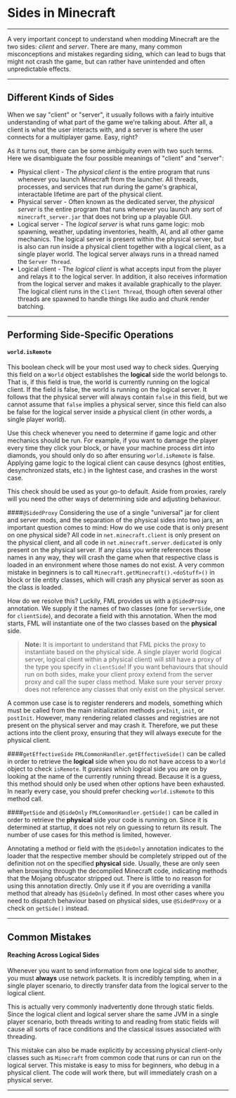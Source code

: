 Sides in Minecraft
===================


----------


A very important concept to understand when modding Minecraft are the two sides: *client* and *server*. There are many, many common misconceptions and mistakes regarding siding, which can lead to bugs that might not crash the game, but can rather have unintended and often unpredictable effects.

----------


Different Kinds of Sides
-------------

When we say "client" or "server", it usually follows with a fairly intuitive understanding of what part of the game we're talking about. After all, a client is what the user interacts with, and a server is where the user connects for a multiplayer game. Easy, right?

As it turns out, there can be some ambiguity even with two such terms. Here we disambiguate the four possible meanings of "client" and "server":

* Physical client - The *physical client* is the entire program that runs whenever you launch Minecraft from the launcher. All threads, processes, and services that run during the game's graphical, interactable lifetime are part of the physical client.
* Physical server - Often known as the dedicated server, the *physical server* is the entire program that runs whenever you launch any sort of `minecraft_server.jar` that does not bring up a playable GUI.
* Logical server - The *logical server* is what runs game logic: mob spawning, weather, updating inventories, health, AI, and all other game mechanics. The logical server is present within the physical server, but is also can run inside a physical client together with a logical client, as a single player world. The logical server always runs in a thread named the `Server Thread`.
* Logical client - The *logical client* is what accepts input from the player and relays it to the logical server. In addition, it also receives information from the logical server and makes it available graphically to the player. The logical client runs in the `Client Thread`, though often several other threads are spawned to handle things like audio and chunk render batching.

----------


Performing Side-Specific Operations
-------------------

#### `world.isRemote`
This boolean check will be your most used way to check sides. Querying this field on a `World` object establishes the  **logical** side the world belongs to. That is, if this field is true, the world is currently running on the logical client. If the field is false, the world is running on the logical server. It follows that the physical server will always contain `false` in this field, but we cannot assume that `false` implies a physical server, since this field can also be false for the logical server inside a physical client (in other words, a single player world).

Use this check whenever you need to determine if game logic and other mechanics should be run. For example, if you want to damage the player every time they click your block, or have your machine process dirt into diamonds, you should only do so after ensuring `world.isRemote` is false. Applying game logic to the logical client can cause desyncs (ghost entities, desynchronized stats, etc.) in the lightest case, and crashes in the worst case.

This check should be used as your go-to default. Aside from proxies, rarely will you need the other ways of determining side and adjusting behaviour.

####`@SidedProxy`
Considering the use of a single "universal" jar for client and server mods, and the separation of the physical sides into two jars, an important question comes to mind: How do we use code that is only present on one physical side? All code in `net.minecraft.client` is only present on the physical client, and all code in `net.minecraft.server.dedicated` is only present on the physical server. If any class you write references those names in any way, they will crash the game when that respective class is loaded in an environment where those names do not exist. A very common mistake in beginners is to call `Minecraft.getMinecraft().<doStuff>()` in block or tile entity classes, which will crash any physical server as soon as the class is loaded.

How do we resolve this? Luckily, FML provides us with a `@SidedProxy` annotation. We supply it the names of two classes (one for `serverSide`, one for `clientSide`), and decorate a field with this annotation. When the mod starts, FML will instantiate one of the two classes based on the **physical** side.

> **Note:**  It is important to understand that FML picks the proxy to instantiate based on the physical side. A single player world (logical server, logical client within a physical client) will still have a proxy of the type you specify in `clientSide`! If you want behaviours that should run on both sides, make your client proxy extend from the server proxy and call the super class method. Make sure your server proxy does not reference any classes that only exist on the physical server.

A common use case is to register renderers and models, something which must be called from the main initialization methods `preInit`, `init`, or `postInit`. However, many rendering related classes and registries are not present on the physical server and may crash it. Therefore, we put these actions into the client proxy, ensuring that they will always execute for the physical client.

####`getEffectiveSide`
`FMLCommonHandler.getEffectiveSide()` can be called in order to retrieve the **logical** side when you do not have access to a `World` object to check `isRemote`. It *guesses* which logical side you are on by looking at the name of the currently running thread. Because it is a guess, this method should only be used when other options have been exhausted. In nearly every case, you should prefer checking `world.isRemote` to this method call.

####`getSide` and `@SideOnly`
`FMLCommonHandler.getSide()` can be called in order to retrieve the **physical** side your code is running on. Since it is determined at startup, it does not rely on guessing to return its result. The number of use cases for this method is limited, however. 

Annotating a method or field with the `@SideOnly` annotation indicates to the loader that the respective member should be completely stripped out of the definition not on the specified **physical** side. Usually, these are only seen when browsing through the decompiled Minecraft code, indicating methods that the Mojang obfuscator stripped out. There is little to no reason for using this annotation directly. Only use it if you are overriding a vanilla method that already has `@SideOnly` defined. In most other cases where you need to dispatch behaviour based on physical sides, use `@SidedProxy` or a check on `getSide()` instead.

-----

Common Mistakes
-------------

#### Reaching Across Logical Sides
Whenever you want to send information from one logical side to another, you must **always** use network packets. It is incredibly tempting, when in a single player scenario, to directly transfer data from the logical server to the logical client. 

This is actually very commonly inadvertently done through static fields. Since the logical client and logical server share the same JVM in a single player scenario, both threads writing to and reading from static fields will cause all sorts of race conditions and the classical issues associated with threading. 

This mistake can also be made explicitly by accessing physical client-only classes such as `Minecraft` from common code that runs or can run on the logical server. This mistake is easy to miss for beginners, who debug in a physical client. The code will work there, but will immediately crash on a physical server.

----------


